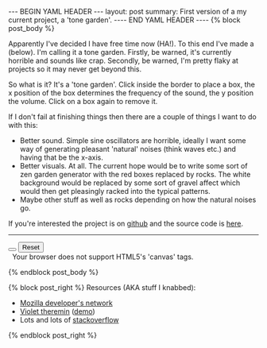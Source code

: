 --- BEGIN YAML HEADER ---
layout: post
summary: First version of a my current project, a 'tone garden'.
---- END YAML HEADER ----
{% block post_body %}

Apparently I've decided I have free time now (HA!). To this end I've made a (below). I'm calling it a tone garden. Firstly, be warned, it's currently horrible and sounds like crap. Secondly, be warned, I'm pretty flaky at projects so it may never get beyond this.

So what is it? It's a 'tone garden'. Click inside the border to place a box, the x position of the box determines the frequency of the sound, the y position the volume. Click on a box again to remove it.

If I don't fail at finishing things then there are a couple of things I want to do with this:

 * Better sound. Simple sine oscillators are horrible, ideally I want some way of generating pleasant 'natural' noises (think waves etc.) and having that be the x-axis.
 * Better visuals. At all. The current hope would be to write some sort of zen garden generator with the red boxes replaced by rocks. The white background would be replaced by some sort of gravel affect which would then get pleasingly racked into the typical patterns.
 * Maybe other stuff as well as rocks depending on how the natural noises go.

If you're interested the project is on [github](https://github.com/SamLR/tone_garden "hub it!") and the source code is [here](../docs/app.js "sourcey!").

------

<div>
    <!-- Start it muted -->
    <button class="btn btn-default" id="mute" data-muted="true"></button>
    <button class="btn btn-default" id="reset">Reset</button>
</div>
&nbsp;
<canvas id="garden">
    Your browser does not support HTML5's 'canvas' tags.
</canvas>
<script src="../docs/app.js"></script>

{% endblock post_body %}

{% block post_right %}
Resources (AKA stuff I knabbed):

* [Mozilla developer's network](https://developer.mozilla.org/en-US/docs/Web/API/AudioContext "because why wouldn't you use them?")
* [Violet theremin](https://github.com/mdn/violent-theremin/blob/gh-pages/scripts/app.js "more hubs!") ([demo](http://mdn.github.io/violent-theremin/ "pretty!"))
* Lots and lots of [stackoverflow](http://stackoverflow.com/ "can't remember them all")

{% endblock post_right %}